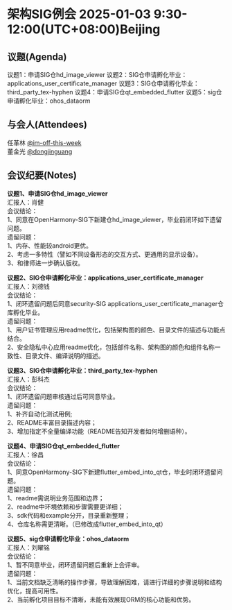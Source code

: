 # 架构SIG例会 2025-01-03 9:30-12:00(UTC+08:00)Beijing

## 议题(Agenda)

议题1：申请SIG仓hd_image_viewer
议题2：SIG仓申请孵化毕业：applications_user_certificate_manager
议题3：SIG仓申请孵化毕业：third_party_tex-hyphen
议题4：申请SIG仓qt_embedded_flutter
议题5：sig仓申请孵化毕业：ohos_dataorm

## 与会人(Attendees)

任革林 [@im-off-this-week](https://gitee.com/im-off-this-week)  
董金光 [@dongjinguang](https://gitee.com/dongjinguang)  

## 会议纪要(Notes)

**议题1、申请SIG仓hd_image_viewer**  
汇报人：肖健  
会议结论：  
1、同意在OpenHarmony-SlG下新建仓hd_image_viewer，毕业前闭环如下遗留问题。  
遗留问题：  
1、内存、性能较android更优。  
2、考虑一多特性（譬如不同设备形态的交互方式、更通用的显示设备）。  
3、和律师进一步确认版权。  

**议题2、SIG仓申请孵化毕业：applications_user_certificate_manager**  
汇报人：刘德钱  
会议结论：  
1、闭环遗留问题后同意security-SIG applications_user_certificate_manager仓库孵化毕业。  
遗留问题：  
1、用户证书管理应用readme优化，包括架构图的颜色、目录文件的描述与功能点结合。  
2、安全隐私中心应用readme优化，包括部件名称、架构图的颜色和组件名称一致性、目录文件、编译说明的描述。  

**议题3、SIG仓申请孵化毕业：third_party_tex-hyphen**  
汇报人：彭科杰  
会议结论：  
1、闭环遗留问题审核通过后可同意毕业。  
遗留问题：  
1、补齐自动化测试用例;  
2、README丰富目录描述内容；  
3、增加指定不全量编译功能（README告知开发者如何增删语种）。  

**议题4、申请SIG仓qt_embedded_flutter**  
汇报人：徐昌  
会议结论：  
1、同意OpenHarmony-SIG下新建flutter_embed_into_qt仓，毕业时闭环遗留问题。  
遗留问题：  
1、readme需说明业务范围和边界；  
2、readme中环境依赖和步骤需要更详细；  
3、sdk代码和example分开，目录重新整理；  
4、仓库名称需更清晰。（已修改成flutter_embed_into_qt）  

**议题5、sig仓申请孵化毕业：ohos_dataorm**  
汇报人：刘曜铭  
会议结论：  
1、暂不同意毕业，闭环遗留问题后重新上会评审。  
遗留问题：  
1、当前文档缺乏清晰的操作步骤，导致理解困难，请进行详细的步骤说明和结构优化，提高可用性。  
2、当前孵化项目目标不清晰，未能有效展现ORM的核心功能和优势。  
